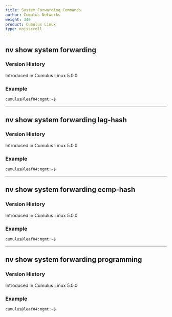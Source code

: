 ```yaml
---
title: System Forwarding Commands
author: Cumulus Networks
weight: 340
product: Cumulus Linux
type: nojsscroll
---
```

## nv show system forwarding

### Version History

Introduced in Cumulus Linux 5.0.0

### Example

```
cumulus@leaf04:mgmt:~$ 
```

- - -

## nv show system forwarding lag-hash

### Version History

Introduced in Cumulus Linux 5.0.0

### Example

```
cumulus@leaf04:mgmt:~$ 
```

- - -

## nv show system forwarding ecmp-hash

### Version History

Introduced in Cumulus Linux 5.0.0

### Example

```
cumulus@leaf04:mgmt:~$ 
```

- - -

## nv show system forwarding programming

### Version History

Introduced in Cumulus Linux 5.0.0

### Example

```
cumulus@leaf04:mgmt:~$ 
```
